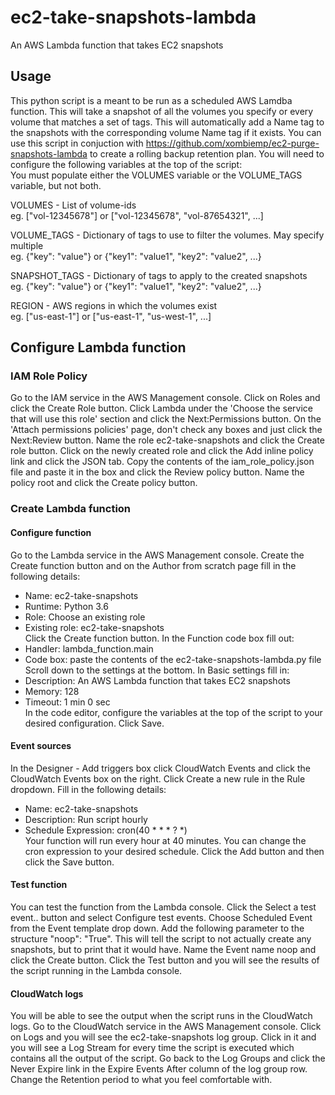 # ec2-take-snapshots-lambda
An AWS Lambda function that takes EC2 snapshots

## Usage
This python script is a meant to be run as a scheduled AWS Lamdba function. This will take a snapshot of all the volumes you specify or every volume that matches a set of tags. This will automatically add a Name tag to the snapshots with the corresponding volume Name tag if it exists. You can use this script in conjuction with https://github.com/xombiemp/ec2-purge-snapshots-lambda to create a rolling backup retention plan. You will need to configure the following variables at the top of the script:  
You must populate either the VOLUMES variable or the VOLUME_TAGS variable, but not both.

VOLUMES - List of volume-ids  
eg. ["vol-12345678"] or ["vol-12345678", "vol-87654321", ...]

VOLUME_TAGS - Dictionary of tags to use to filter the volumes. May specify multiple  
eg. {"key": "value"} or {"key1": "value1", "key2": "value2", ...}

SNAPSHOT_TAGS - Dictionary of tags to apply to the created snapshots  
eg. {"key": "value"} or {"key1": "value1", "key2": "value2", ...}

REGION - AWS regions in which the volumes exist  
eg. ["us-east-1"] or ["us-east-1", "us-west-1", ...]

## Configure Lambda function
### IAM Role Policy
Go to the IAM service in the AWS Management console. Click on Roles and click the Create Role button. Click Lambda under the 'Choose the service that will use this role' section and click the Next:Permissions button. On the 'Attach permissions policies' page, don't check any boxes and just click the Next:Review button. Name the role ec2-take-snapshots and click the Create role button. Click on the newly created role and click the Add inline policy link and click the JSON tab. Copy the contents of the iam_role_policy.json file and paste it in the box and click the Review policy button. Name the policy root and click the Create policy button.

### Create Lambda function
#### Configure function
Go to the Lambda service in the AWS Management console. Create the Create function button and on the Author from scratch page fill in the following details:
* Name: ec2-take-snapshots
* Runtime: Python 3.6
* Role: Choose an existing role
* Existing role: ec2-take-snapshots  
Click the Create function button. In the Function code box fill out:
* Handler: lambda_function.main
* Code box: paste the contents of the ec2-take-snapshots-lambda.py file  
Scroll down to the settings at the bottom. In Basic settings fill in:
* Description: An AWS Lambda function that takes EC2 snapshots
* Memory: 128
* Timeout: 1 min 0 sec  
In the code editor, configure the variables at the top of the script to your desired configuration. Click Save.

#### Event sources
In the Designer - Add triggers box click CloudWatch Events and click the CloudWatch Events box on the right. Click Create a new rule in the Rule dropdown. Fill in the following details:
* Name: ec2-take-snapshots
* Description: Run script hourly
* Schedule Expression: cron(40 * * * ? *)  
Your function will run every hour at 40 minutes. You can change the cron expression to your desired schedule. Click the Add button and then click the Save button.

#### Test function
You can test the function from the Lambda console. Click the Select a test event.. button and select Configure test events. Choose Scheduled Event from the Event template drop down. Add the following parameter to the structure "noop": "True".  This will tell the script to not actually create any snapshots, but to print that it would have. Name the Event name noop and click the Create button. Click the Test button and you will see the results of the script running in the Lambda console.

#### CloudWatch logs
You will be able to see the output when the script runs in the CloudWatch logs. Go to the CloudWatch service in the AWS Management console. Click on Logs and you will see the ec2-take-snapshots log group. Click in it and you will see a Log Stream for every time the script is executed which contains all the output of the script. Go back to the Log Groups and click the Never Expire link in the Expire Events After column of the log group row. Change the Retention period to what you feel comfortable with.